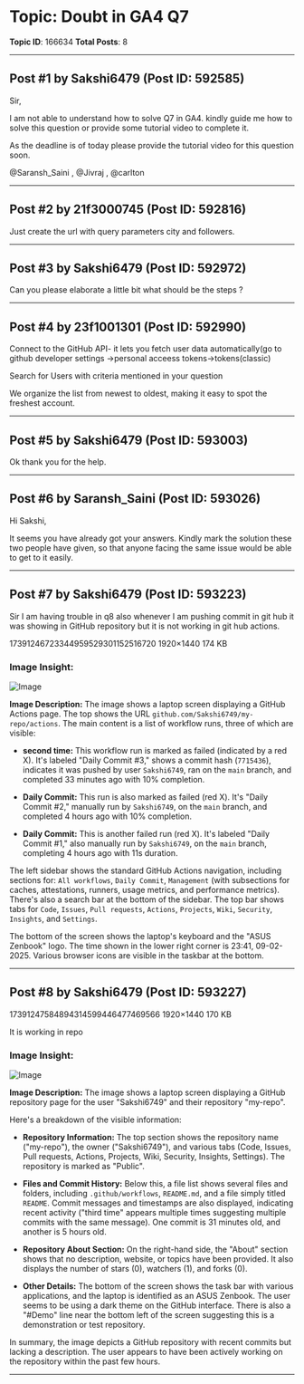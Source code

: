 # Topic: Doubt in GA4 Q7
**Topic ID**: 166634
**Total Posts**: 8

---

## Post #1 by Sakshi6479 (Post ID: 592585)
Sir,

I am not able to understand how to solve Q7 in GA4. kindly guide me how to solve this question or provide some tutorial video to complete it.

As the deadline is of today please provide the tutorial video for this question soon.


@Saransh_Saini
 , 
@Jivraj
 , 
@carlton

---

## Post #2 by 21f3000745 (Post ID: 592816)
Just create the url with query parameters city and followers.

---

## Post #3 by Sakshi6479 (Post ID: 592972)
Can you please elaborate a little bit what should be the steps ?

---

## Post #4 by 23f1001301 (Post ID: 592990)
Connect to the GitHub API-  it lets you fetch user data automatically(go to github developer settings ->personal acceess tokens->tokens(classic)

Search for Users with criteria mentioned in your question

We organize the list from newest to oldest, making it easy to spot the freshest account.

---

## Post #5 by Sakshi6479 (Post ID: 593003)
Ok thank you for the help.

---

## Post #6 by Saransh_Saini (Post ID: 593026)
Hi Sakshi,

It seems you have already got your answers. Kindly mark the solution these two people have given, so that anyone facing the same issue would be able to get to it easily.

---

## Post #7 by Sakshi6479 (Post ID: 593223)
Sir I am having trouble in q8 also whenever I am pushing commit in git hub it was showing in GitHub repository but it is not working in git hub actions.


17391246723344959529301152516720
1920×1440 174 KB

### Image Insight:
![Image](https://europe1.discourse-cdn.com/flex013/uploads/iitm/optimized/3X/9/2/92ea4dcea08bee572e3014e2643e84c2d1ad1265_2_666x500.jpeg)

**Image Description:** The image shows a laptop screen displaying a GitHub Actions page.  The top shows the URL `github.com/Sakshi6749/my-repo/actions`.  The main content is a list of workflow runs, three of which are visible:

* **second time:** This workflow run is marked as failed (indicated by a red X). It's labeled "Daily Commit #3," shows a commit hash (`7715436`), indicates it was pushed by user `Sakshi6749`, ran on the `main` branch, and completed 33 minutes ago with 10% completion.

* **Daily Commit:** This run is also marked as failed (red X). It's "Daily Commit #2," manually run by `Sakshi6749`, on the `main` branch, and completed 4 hours ago with 10% completion.

* **Daily Commit:** This is another failed run (red X).  It's labeled "Daily Commit #1," also manually run by `Sakshi6749`, on the `main` branch, completing 4 hours ago with 11s duration.

The left sidebar shows the standard GitHub Actions navigation, including sections for:  `All workflows`, `Daily Commit`, `Management` (with subsections for caches, attestations, runners, usage metrics, and performance metrics).  There's also a search bar at the bottom of the sidebar.  The top bar shows tabs for `Code`, `Issues`, `Pull requests`, `Actions`, `Projects`, `Wiki`, `Security`, `Insights`, and `Settings`.

The bottom of the screen shows the laptop's keyboard and the "ASUS Zenbook" logo.  The time shown in the lower right corner is 23:41, 09-02-2025.  Various browser icons are visible in the taskbar at the bottom.

---

## Post #8 by Sakshi6479 (Post ID: 593227)
17391247584894314599446477469566
1920×1440 170 KB

It is working in repo

### Image Insight:
![Image](https://europe1.discourse-cdn.com/flex013/uploads/iitm/optimized/3X/0/d/0d4f66d2d15a90c43877612db24b4fc030d6b439_2_666x500.jpeg)

**Image Description:** The image shows a laptop screen displaying a GitHub repository page for the user "Sakshi6749" and their repository "my-repo". 


Here's a breakdown of the visible information:

* **Repository Information:** The top section shows the repository name ("my-repo"), the owner ("Sakshi6749"), and various tabs (Code, Issues, Pull requests, Actions, Projects, Wiki, Security, Insights, Settings).  The repository is marked as "Public".

* **Files and Commit History:**  Below this, a file list shows several files and folders, including  `.github/workflows`, `README.md`, and a file simply titled `README`.  Commit messages and timestamps are also displayed, indicating recent activity ("third time" appears multiple times suggesting multiple commits with the same message).  One commit is 31 minutes old, and another is 5 hours old.

* **Repository About Section:** On the right-hand side, the "About" section shows that no description, website, or topics have been provided.  It also displays the number of stars (0), watchers (1), and forks (0).

* **Other Details:**  The bottom of the screen shows the task bar with various applications, and the laptop is identified as an ASUS Zenbook. The user seems to be using a dark theme on the GitHub interface.  There is also a "#Demo" line near the bottom left of the screen suggesting this is a demonstration or test repository.

In summary, the image depicts a GitHub repository with recent commits but lacking a description. The user appears to have been actively working on the repository within the past few hours.

---
